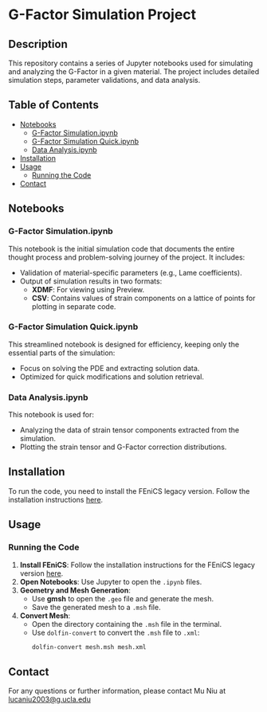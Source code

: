 # G-Factor Simulation Project

## Description
This repository contains a series of Jupyter notebooks used for simulating and analyzing the G-Factor in a given material. The project includes detailed simulation steps, parameter validations, and data analysis.

## Table of Contents
- [Notebooks](#notebooks)
  - [G-Factor Simulation.ipynb](#g-factor-simulationipynb)
  - [G-Factor Simulation Quick.ipynb](#g-factor-simulation-quickipynb)
  - [Data Analysis.ipynb](#data-analysisipynb)
- [Installation](#installation)
- [Usage](#usage)
  - [Running the Code](#running-the-code)
- [Contact](#contact)

## Notebooks

### G-Factor Simulation.ipynb
This notebook is the initial simulation code that documents the entire thought process and problem-solving journey of the project. It includes:
- Validation of material-specific parameters (e.g., Lame coefficients).
- Output of simulation results in two formats:
  - **XDMF**: For viewing using Preview.
  - **CSV**: Contains values of strain components on a lattice of points for plotting in separate code.

### G-Factor Simulation Quick.ipynb
This streamlined notebook is designed for efficiency, keeping only the essential parts of the simulation:
- Focus on solving the PDE and extracting solution data.
- Optimized for quick modifications and solution retrieval.

### Data Analysis.ipynb
This notebook is used for:
- Analyzing the data of strain tensor components extracted from the simulation.
- Plotting the strain tensor and G-Factor correction distributions.

## Installation
To run the code, you need to install the FEniCS legacy version. Follow the installation instructions [here](https://fenicsproject.org/download/).

## Usage

### Running the Code
1. **Install FEniCS**: Follow the installation instructions for the FEniCS legacy version [here](https://fenicsproject.org/download/).
2. **Open Notebooks**: Use Jupyter to open the `.ipynb` files.
3. **Geometry and Mesh Generation**:
   - Use **gmsh** to open the `.geo` file and generate the mesh.
   - Save the generated mesh to a `.msh` file.
4. **Convert Mesh**:
   - Open the directory containing the `.msh` file in the terminal.
   - Use `dolfin-convert` to convert the `.msh` file to `.xml`:
     ```bash
     dolfin-convert mesh.msh mesh.xml
     ```

## Contact
For any questions or further information, please contact Mu Niu at lucaniu2003@g.ucla.edu
